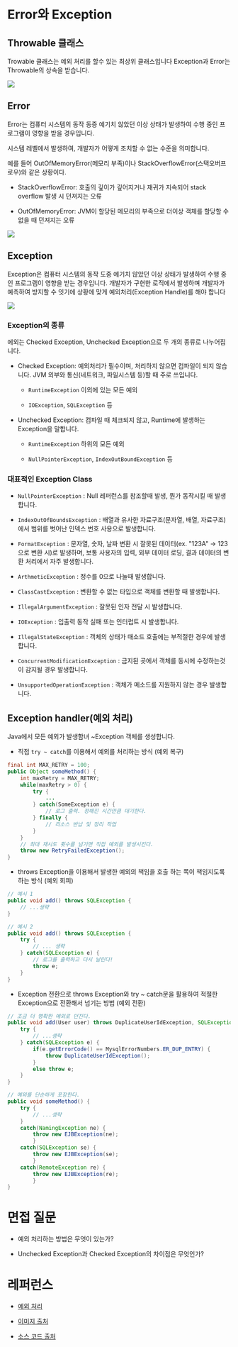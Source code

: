 # Error와 Exception

## Throwable 클래스
Trowable 클래스는 예외 처리를 할수 있는 최상위 클래스입니다 Exception과 Error는 Throwable의 상속을 받습니다.

![](img/java_throwable.png)
## Error
Error는 컴퓨터 시스템의 동작 동증 예기치 않았던 이상 상태가 발생하여 수행 중인 프로그램이 영향을 받을 경우입니다.

시스템 레벨에서 발생하여, 개발자가 어떻게 조치할 수 없는 수준을 의미합니다.

예를 들어 OutOfMemoryError(메모리 부족)이나 StackOverflowError(스택오버프로우)와 같은 상황이다.

- StackOverflowError: 호출의 깊이가 깊어지거나 재귀가 지속되어 stack overflow 발생 시 던져지는 오류


- OutOfMemoryError: JVM이 할당된 메모리의 부족으로 더이상 객체를 할당할 수 없을 때 던져지는 오류



![](img/java_error_object.jpg)

## Exception
Exception은 컴퓨터 시스템의 동작 도중 예기치 않았던 이상 상태가 발생하여 수행 중인 프로그램이 영향을 받는 경우입니다. 개발자가 구현한 로직에서 발생하며 개발자가 예측하여 방지할 수 잇기에 상황에 맞게 예외처리(Exception Handle)를 해야 합니다

![](img/java_exception_object.jpg)


### Exception의 종류
에외는 Checked Exception, Unchecked Exception으로 두 개의 종류로 나누어집니다.

- Checked Exception: 예외처리가 필수이며, 처리하지 않으면 컴파일이 되지 않습니다. JVM 외부와 통신(네트워크, 파일시스템 등)할 때 주로 쓰입니다.

  - `RuntimeException` 이외에 있는 모든 예외


  - `IOException`, `SQLException` 등


- Unchecked Exception: 컴파일 때 체크되지 않고, Runtime에 발생하는 Exception을 말합니다.
  - `RuntimeException` 하위의 모든 예외

  
  - `NullPointerException`, `IndexOutBoundException` 등

### 대표적인 Exception Class

- `NullPointerException` : Null 레퍼런스를 참조할때 발생, 뭔가 동작시킬 때 발생합니다.

- `IndexOutOfBoundsException` : 배열과 유사한 자료구조(문자열, 배열, 자료구조)에서 범위를 벗어난 인덱스 번호 사용으로 발생합니다.

- `FormatException` : 문자열, 숫자, 날짜 변환 시 잘못된 데이터(ex. "123A" -> 123 으로 변환 시)로 발생하며, 보통 사용자의 입력, 외부 데이터 로딩, 결과 데이터의 변환 처리에서 자주 발생합니다.

- `ArthmeticException` : 정수를 0으로 나눌때 발생합니다.

- `ClassCastException` : 변환할 수 없는 타입으로 객체를 변환할 때 발생합니다.

- `IllegalArgumentException` : 잘못된 인자 전달 시 발생합니다.

- `IOException` : 입출력 동작 실패 또는 인터럽트 시 발생합니다.

- `IllegalStateException` : 객체의 상태가 매소드 호출에는 부적절한 경우에 발생합니다.

- `ConcurrentModificationException` : 금지된 곳에서 객체를 동시에 수정하는것이 감지될 경우 발생합니다.

- `UnsupportedOperationException` : 객체가 메소드를 지원하지 않는 경우 발생합니다.



## Exception handler(예외 처리)
Java에서 모든 예외가 발생함녀 ~Exception 객체를 생성합니다.

- 직접 `try ~ catch`를 이용해서 예외를 처리하는 방식 (예외 복구)

``` java
final int MAX_RETRY = 100;
public Object someMethod() {
    int maxRetry = MAX_RETRY;
    while(maxRetry > 0) {
        try {
            ...
        } catch(SomeException e) {
            // 로그 출력. 정해진 시간만큼 대기한다.
        } finally {
            // 리소스 반납 및 정리 작업
        }
    }
    // 최대 재시도 횟수를 넘기면 직접 예외를 발생시킨다.
    throw new RetryFailedException();
}
```

- throws Exception을 이용해서 발생한 예외의 책임을 호출 하는 쪽이 책임지도록 하는 방식 (예외 회피)

``` java
// 예시 1
public void add() throws SQLException {
    // ...생략
}

// 예시 2 
public void add() throws SQLException {
    try {
        // ... 생략
    } catch(SQLException e) {
        // 로그를 출력하고 다시 날린다!
        throw e;
    }
}
```

- Exception 전환으로 throws Exception와 try ~ catch문을 활용하여 적절한 Exception으로 전환해서 넘기는 방법 (예외 전환)
``` java
// 조금 더 명확한 예외로 던진다.
public void add(User user) throws DuplicateUserIdException, SQLException {
    try {
        // ...생략
    } catch(SQLException e) {
        if(e.getErrorCode() == MysqlErrorNumbers.ER_DUP_ENTRY) {
            throw DuplicateUserIdException();
        }
        else throw e;
    }
}

// 예외를 단순하게 포장한다.
public void someMethod() {
    try {
        // ...생략
    }
    catch(NamingException ne) {
        throw new EJBException(ne);
        }
    catch(SQLException se) {
        throw new EJBException(se);
        }
    catch(RemoteException re) {
        throw new EJBException(re);
        }
}
```

# 면접 질문
- 예외 처리하는 방법은 무엇이 있는가?

- Unchecked Exception과 Checked Exception의 차이점은 무엇인가?

# 레퍼런스
- [예외 처리](https://gyoogle.dev/blog/computer-language/Java/Error%20&%20Exception.html)


- [이미지 출처](https://gyoogle.dev/blog/computer-language/Java/Error%20&%20Exception.html)


- [소스 코드 출처](https://madplay.github.io/post/java-checked-unchecked-exceptions)